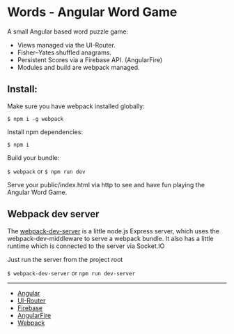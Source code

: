 Words - Angular Word Game
===========================

A small Angular based word puzzle game:

- Views managed via the UI-Router.
- Fisher–Yates shuffled anagrams.
- Persistent Scores via a Firebase API. (AngularFire)
- Modules and build are webpack managed.

## Install:

Make sure you have webpack installed globally:

`$ npm i -g webpack`

Install npm dependencies:

`$ npm i`

Build your bundle:

`$ webpack` or
`$ npm run dev`

Serve your public/index.html via http to see and have fun playing the Angular Word Game. 

## Webpack dev server

The [webpack-dev-server](https://webpack.github.io/docs/webpack-dev-server.html) is a little node.js Express server, which uses the webpack-dev-middleware to serve a webpack bundle. It also has a little runtime which is connected to the server via Socket.IO

Just run the server from the project root

`$ webpack-dev-server` or
`npm run dev-server`

***

- [Angular](https://github.com/angular/angular)
- [UI-Router](https://github.com/angular-ui/ui-router)
- [Firebase](https://www.firebase.com/)
- [AngularFire](https://github.com/firebase/angularfire)
- [Webpack](https://webpack.github.io/)

